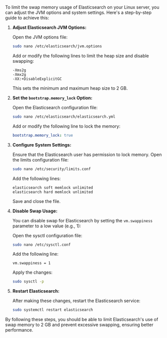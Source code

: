 To limit the swap memory usage of Elasticsearch on your Linux server, you can adjust the JVM options and system settings. Here's a step-by-step guide to achieve this:

1. **Adjust Elasticsearch JVM Options:**

   Open the JVM options file:

   ```bash
   sudo nano /etc/elasticsearch/jvm.options
   ```

   Add or modify the following lines to limit the heap size and disable swapping:

   ```plaintext
   -Xms2g
   -Xmx2g
   -XX:+DisableExplicitGC
   ```

   This sets the minimum and maximum heap size to 2 GB.

2. **Set the `bootstrap.memory_lock` Option:**

   Open the Elasticsearch configuration file:

   ```bash
   sudo nano /etc/elasticsearch/elasticsearch.yml
   ```

   Add or modify the following line to lock the memory:

   ```yaml
   bootstrap.memory_lock: true
   ```

3. **Configure System Settings:**

   Ensure that the Elasticsearch user has permission to lock memory. Open the limits configuration file:

   ```bash
   sudo nano /etc/security/limits.conf
   ```

   Add the following lines:

   ```plaintext
   elasticsearch soft memlock unlimited
   elasticsearch hard memlock unlimited
   ```

   Save and close the file.

4. **Disable Swap Usage:**

   You can disable swap for Elasticsearch by setting the `vm.swappiness` parameter to a low value (e.g., 1):

   Open the sysctl configuration file:

   ```bash
   sudo nano /etc/sysctl.conf
   ```

   Add the following line:

   ```plaintext
   vm.swappiness = 1
   ```

   Apply the changes:

   ```bash
   sudo sysctl -p
   ```

5. **Restart Elasticsearch:**

   After making these changes, restart the Elasticsearch service:

   ```bash
   sudo systemctl restart elasticsearch
   ```

By following these steps, you should be able to limit Elasticsearch's use of swap memory to 2 GB and prevent excessive swapping, ensuring better performance.
